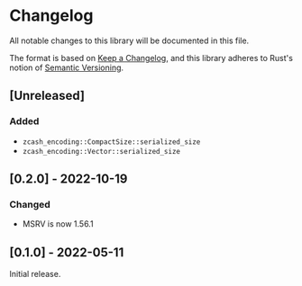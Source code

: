# Changelog
All notable changes to this library will be documented in this file.

The format is based on [Keep a Changelog](https://keepachangelog.com/en/1.0.0/),
and this library adheres to Rust's notion of
[Semantic Versioning](https://semver.org/spec/v2.0.0.html).

## [Unreleased]
### Added
- `zcash_encoding::CompactSize::serialized_size`
- `zcash_encoding::Vector::serialized_size`

## [0.2.0] - 2022-10-19
### Changed
- MSRV is now 1.56.1

## [0.1.0] - 2022-05-11
Initial release.
